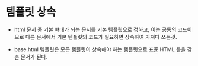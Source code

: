 # 템플릿 상속

- html 문서 중 기본 뼈대가 되는 문서를 기본 템플릿으로 정하고,
이는 공통의 코드이므로 다른 문서에서 기본 템플릿의 코드가 필요하면 상속하여 가져다 쓰는것.



- base.html 템플릿은 모든 템플릿이 상속해야 하는 템플릿으로 표준 HTML 틀을 갖춘 문서가 된다.